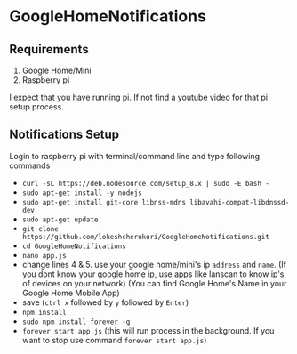 # GoogleHomeNotifications

## Requirements
1. Google Home/Mini
2. Raspberry pi

I expect that you have running pi. If not find a youtube video for that pi setup process.

## Notifications Setup
Login to raspberry pi with terminal/command line and type following commands
  - `curl -sL https://deb.nodesource.com/setup_8.x | sudo -E bash -`
  - `sudo apt-get install -y nodejs`
  - `sudo apt-get install git-core libnss-mdns libavahi-compat-libdnssd-dev`
  - `sudo apt-get update`
  - `git clone https://github.com/lokeshcherukuri/GoogleHomeNotifications.git`
  - `cd GoogleHomeNotifications`
  - `nano app.js`
  - change lines 4 & 5. use your google home/mini's ip `address` and `name`. 
      (If you dont know your google home ip, use apps like lanscan to know ip's of devices on your network)
      (You can  find Google Home's Name in your Google Home Mobile App)
  - save (`ctrl x` followed by `y` followed by `Enter`)
  - `npm install`
  - `sudo npm install forever -g`
  - `forever start app.js`
      (this will run process in the background. If you want to stop use command `forever start app.js`)
